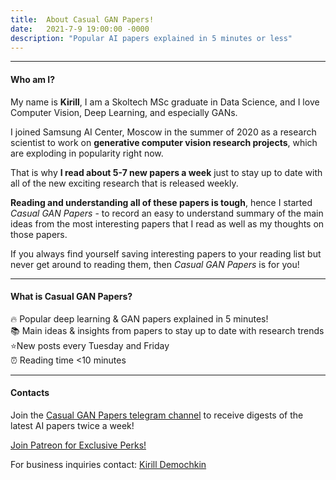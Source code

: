 ```yaml
---
title:  About Casual GAN Papers!
date:   2021-7-9 19:00:00 -0000
description: "Popular AI papers explained in 5 minutes or less"
---
```


***

#### Who am I?

My name is **Kirill**, I am a Skoltech MSc graduate in Data Science, and I love Computer Vision, Deep Learning, and especially GANs.

I joined Samsung AI Center, Moscow in the summer of 2020 as a research scientist to work on **generative computer vision research projects**, which are exploding in popularity right now.

That is why **I read about 5-7 new papers a week** just to stay up to date with all of the new exciting research that is released weekly. 

**Reading and understanding all of these papers is tough**, hence I started *Casual GAN Papers* - to record an easy to understand summary of the main ideas from the most interesting papers that I read as well as my thoughts on those papers.

If you always find yourself saving interesting papers to your reading list but never get around to reading them, then *Casual GAN Papers* is for you!

***

#### What is Casual GAN Papers?

🔥 Popular deep learning & GAN papers explained in 5 minutes!  
📚 Main ideas & insights from papers to stay up to date with research trends   
⭐️New posts every Tuesday and Friday  
⏰ Reading time <10 minutes  

***

#### Contacts

Join the [Casual GAN Papers telegram channel](https://t.me/joinchat/KeutnzlvetRkZGZi)
to receive digests of the latest AI papers twice a week!

<a href="https://www.patreon.com/bePatron?u=53448948" data-patreon-widget-type="become-patron-button">Join Patreon for Exclusive Perks!</a><script async src="https://c6.patreon.com/becomePatronButton.bundle.js"></script>

For business inquiries contact: [Kirill Demochkin](mailto:kdemochkin@gmail.com)
